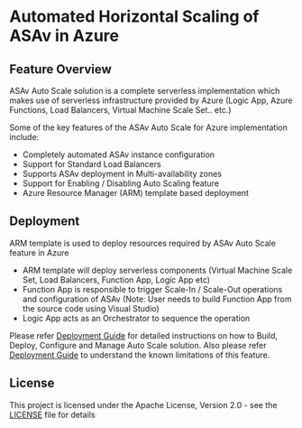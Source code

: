 # Automated Horizontal Scaling of ASAv in Azure

## Feature Overview

ASAv Auto Scale solution is a complete serverless implementation which makes use of serverless
infrastructure provided by Azure (Logic App, Azure Functions, Load Balancers, Virtual Machine Scale Set.. etc.)

Some of the key features of the ASAv Auto Scale for Azure implementation include:
*	Completely automated ASAv instance configuration
*	Support for Standard Load Balancers
*	Supports ASAv deployment in Multi-availability zones
*	Support for Enabling / Disabling Auto Scaling feature
*	Azure Resource Manager (ARM) template based deployment 

## Deployment

ARM template is used to deploy resources required by ASAv Auto Scale feature in Azure

*  ARM template will deploy serverless components (Virtual Machine Scale Set, Load Balancers, Function App, Logic App etc)
*  Function App is responsible to trigger Scale-In / Scale-Out operations and configuration of ASAv
   (Note: User needs to build Function App from the source code using Visual Studio)
*  Logic App acts as an Orchestrator to sequence the operation

Please refer [Deployment Guide](./asav_azure_autoscale_v915.pdf) for detailed instructions on how to Build, Deploy, Configure and Manage Auto Scale solution. 
Also please refer [Deployment Guide](./asav_azure_autoscale_v915.pdf) to understand the known limitations of this feature.

## License

This project is licensed under the Apache License, Version 2.0 - see the [LICENSE](../../../LICENSE) file for details
